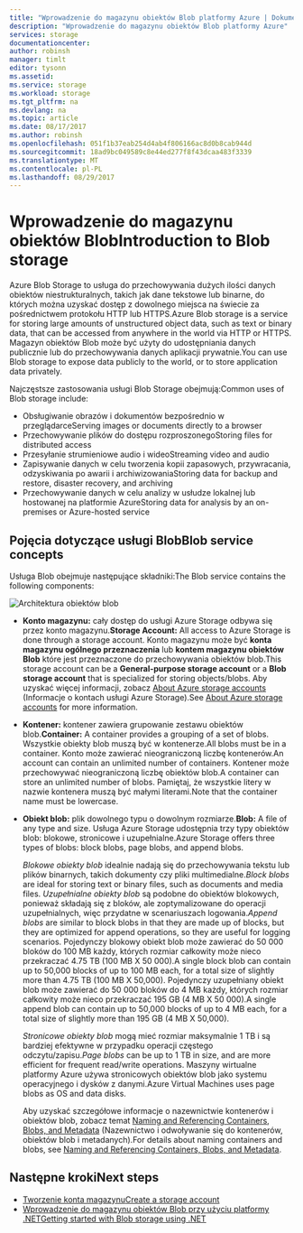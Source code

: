 ```yaml
---
title: "Wprowadzenie do magazynu obiektów Blob platformy Azure | Dokumentacja firmy Microsoft"
description: "Wprowadzenie do magazynu obiektów Blob platformy Azure"
services: storage
documentationcenter: 
author: robinsh
manager: timlt
editor: tysonn
ms.assetid: 
ms.service: storage
ms.workload: storage
ms.tgt_pltfrm: na
ms.devlang: na
ms.topic: article
ms.date: 08/17/2017
ms.author: robinsh
ms.openlocfilehash: 051f1b37eab254d4ab4f806166ac8d0b8cab944d
ms.sourcegitcommit: 18ad9bc049589c8e44ed277f8f43dcaa483f3339
ms.translationtype: MT
ms.contentlocale: pl-PL
ms.lasthandoff: 08/29/2017
---
```

# <a name="introduction-to-blob-storage"></a><span data-ttu-id="dfb86-103">Wprowadzenie do magazynu obiektów Blob</span><span class="sxs-lookup"><span data-stu-id="dfb86-103">Introduction to Blob storage</span></span>

<span data-ttu-id="dfb86-104">Azure Blob Storage to usługa do przechowywania dużych ilości danych obiektów niestrukturalnych, takich jak dane tekstowe lub binarne, do których można uzyskać dostęp z dowolnego miejsca na świecie za pośrednictwem protokołu HTTP lub HTTPS.</span><span class="sxs-lookup"><span data-stu-id="dfb86-104">Azure Blob storage is a service for storing large amounts of unstructured object data, such as text or binary data, that can be accessed from anywhere in the world via HTTP or HTTPS.</span></span> <span data-ttu-id="dfb86-105">Magazyn obiektów Blob może być użyty do udostępniania danych publicznie lub do przechowywania danych aplikacji prywatnie.</span><span class="sxs-lookup"><span data-stu-id="dfb86-105">You can use Blob storage to expose data publicly to the world, or to store application data privately.</span></span>

<span data-ttu-id="dfb86-106">Najczęstsze zastosowania usługi Blob Storage obejmują:</span><span class="sxs-lookup"><span data-stu-id="dfb86-106">Common uses of Blob storage include:</span></span>

* <span data-ttu-id="dfb86-107">Obsługiwanie obrazów i dokumentów bezpośrednio w przeglądarce</span><span class="sxs-lookup"><span data-stu-id="dfb86-107">Serving images or documents directly to a browser</span></span>
* <span data-ttu-id="dfb86-108">Przechowywanie plików do dostępu rozproszonego</span><span class="sxs-lookup"><span data-stu-id="dfb86-108">Storing files for distributed access</span></span>
* <span data-ttu-id="dfb86-109">Przesyłanie strumieniowe audio i wideo</span><span class="sxs-lookup"><span data-stu-id="dfb86-109">Streaming video and audio</span></span>
* <span data-ttu-id="dfb86-110">Zapisywanie danych w celu tworzenia kopii zapasowych, przywracania, odzyskiwania po awarii i archiwizowania</span><span class="sxs-lookup"><span data-stu-id="dfb86-110">Storing data for backup and restore, disaster recovery, and archiving</span></span>
* <span data-ttu-id="dfb86-111">Przechowywanie danych w celu analizy w usłudze lokalnej lub hostowanej na platformie Azure</span><span class="sxs-lookup"><span data-stu-id="dfb86-111">Storing data for analysis by an on-premises or Azure-hosted service</span></span>

## <a name="blob-service-concepts"></a><span data-ttu-id="dfb86-112">Pojęcia dotyczące usługi Blob</span><span class="sxs-lookup"><span data-stu-id="dfb86-112">Blob service concepts</span></span>

<span data-ttu-id="dfb86-113">Usługa Blob obejmuje następujące składniki:</span><span class="sxs-lookup"><span data-stu-id="dfb86-113">The Blob service contains the following components:</span></span>

![Architektura obiektów blob](./media/storage-blobs-introduction/blob1.png)

* <span data-ttu-id="dfb86-115">**Konto magazynu:** cały dostęp do usługi Azure Storage odbywa się przez konto magazynu.</span><span class="sxs-lookup"><span data-stu-id="dfb86-115">**Storage Account:** All access to Azure Storage is done through a storage account.</span></span> <span data-ttu-id="dfb86-116">Konto magazynu może być **konta magazynu ogólnego przeznaczenia** lub **kontem magazynu obiektów Blob** które jest przeznaczone do przechowywania obiektów blob.</span><span class="sxs-lookup"><span data-stu-id="dfb86-116">This storage account can be a **General-purpose storage account** or a **Blob storage account** that is specialized for storing objects/blobs.</span></span> <span data-ttu-id="dfb86-117">Aby uzyskać więcej informacji, zobacz [About Azure storage accounts](../common/storage-create-storage-account.md?toc=%2fazure%2fstorage%2fblobs%2ftoc.json) (Informacje o kontach usługi Azure Storage).</span><span class="sxs-lookup"><span data-stu-id="dfb86-117">See [About Azure storage accounts](../common/storage-create-storage-account.md?toc=%2fazure%2fstorage%2fblobs%2ftoc.json) for more information.</span></span>

* <span data-ttu-id="dfb86-118">**Kontener:** kontener zawiera grupowanie zestawu obiektów blob.</span><span class="sxs-lookup"><span data-stu-id="dfb86-118">**Container:** A container provides a grouping of a set of blobs.</span></span> <span data-ttu-id="dfb86-119">Wszystkie obiekty blob muszą być w kontenerze.</span><span class="sxs-lookup"><span data-stu-id="dfb86-119">All blobs must be in a container.</span></span> <span data-ttu-id="dfb86-120">Konto może zawierać nieograniczoną liczbę kontenerów.</span><span class="sxs-lookup"><span data-stu-id="dfb86-120">An account can contain an unlimited number of containers.</span></span> <span data-ttu-id="dfb86-121">Kontener może przechowywać nieograniczoną liczbę obiektów blob.</span><span class="sxs-lookup"><span data-stu-id="dfb86-121">A container can store an unlimited number of blobs.</span></span> <span data-ttu-id="dfb86-122">Pamiętaj, że wszystkie litery w nazwie kontenera muszą być małymi literami.</span><span class="sxs-lookup"><span data-stu-id="dfb86-122">Note that the container name must be lowercase.</span></span>

* <span data-ttu-id="dfb86-123">**Obiekt blob:** plik dowolnego typu o dowolnym rozmiarze.</span><span class="sxs-lookup"><span data-stu-id="dfb86-123">**Blob:** A file of any type and size.</span></span> <span data-ttu-id="dfb86-124">Usługa Azure Storage udostępnia trzy typy obiektów blob: blokowe, stronicowe i uzupełnialne.</span><span class="sxs-lookup"><span data-stu-id="dfb86-124">Azure Storage offers three types of blobs: block blobs, page blobs, and append blobs.</span></span>
  
    <span data-ttu-id="dfb86-125">*Blokowe obiekty blob* idealnie nadają się do przechowywania tekstu lub plików binarnych, takich dokumenty czy pliki multimedialne.</span><span class="sxs-lookup"><span data-stu-id="dfb86-125">*Block blobs* are ideal for storing text or binary files, such as documents and media files.</span></span> <span data-ttu-id="dfb86-126">*Uzupełnialne obiekty blob* są podobne do obiektów blokowych, ponieważ składają się z bloków, ale zoptymalizowane do operacji uzupełnialnych, więc przydatne w scenariuszach logowania.</span><span class="sxs-lookup"><span data-stu-id="dfb86-126">*Append blobs* are similar to block blobs in that they are made up of blocks, but they are optimized for append operations, so they are useful for logging scenarios.</span></span> <span data-ttu-id="dfb86-127">Pojedynczy blokowy obiekt blob może zawierać do 50 000 bloków do 100 MB każdy, których rozmiar całkowity może nieco przekraczać 4.75 TB (100 MB X 50 000).</span><span class="sxs-lookup"><span data-stu-id="dfb86-127">A single block blob can contain up to 50,000 blocks of up to 100 MB each, for a total size of slightly more than 4.75 TB (100 MB X 50,000).</span></span> <span data-ttu-id="dfb86-128">Pojedynczy uzupełniany obiekt blob może zawierać do 50 000 bloków do 4 MB każdy, których rozmiar całkowity może nieco przekraczać 195 GB (4 MB X 50 000).</span><span class="sxs-lookup"><span data-stu-id="dfb86-128">A single append blob can contain up to 50,000 blocks of up to 4 MB each, for a total size of slightly more than 195 GB (4 MB X 50,000).</span></span>
  
    <span data-ttu-id="dfb86-129">*Stronicowe obiekty blob* mogą mieć rozmiar maksymalnie 1 TB i są bardziej efektywne w przypadku operacji częstego odczytu/zapisu.</span><span class="sxs-lookup"><span data-stu-id="dfb86-129">*Page blobs* can be up to 1 TB in size, and are more efficient for frequent read/write operations.</span></span> <span data-ttu-id="dfb86-130">Maszyny wirtualne platformy Azure używa stronicowych obiektów blob jako systemu operacyjnego i dysków z danymi.</span><span class="sxs-lookup"><span data-stu-id="dfb86-130">Azure Virtual Machines uses page blobs as OS and data disks.</span></span>
  
    <span data-ttu-id="dfb86-131">Aby uzyskać szczegółowe informacje o nazewnictwie kontenerów i obiektów blob, zobacz temat [Naming and Referencing Containers, Blobs, and Metadata](/rest/api/storageservices/Naming-and-Referencing-Containers--Blobs--and-Metadata) (Nazewnictwo i odwoływanie się do kontenerów, obiektów blob i metadanych).</span><span class="sxs-lookup"><span data-stu-id="dfb86-131">For details about naming containers and blobs, see [Naming and Referencing Containers, Blobs, and Metadata](/rest/api/storageservices/Naming-and-Referencing-Containers--Blobs--and-Metadata).</span></span>

## <a name="next-steps"></a><span data-ttu-id="dfb86-132">Następne kroki</span><span class="sxs-lookup"><span data-stu-id="dfb86-132">Next steps</span></span>

* [<span data-ttu-id="dfb86-133">Tworzenie konta magazynu</span><span class="sxs-lookup"><span data-stu-id="dfb86-133">Create a storage account</span></span>](../common/storage-create-storage-account.md?toc=%2fazure%2fstorage%2fblobs%2ftoc.json)
* [<span data-ttu-id="dfb86-134">Wprowadzenie do magazynu obiektów Blob przy użyciu platformy .NET</span><span class="sxs-lookup"><span data-stu-id="dfb86-134">Getting started with Blob storage using .NET</span></span>](storage-dotnet-how-to-use-blobs.md)